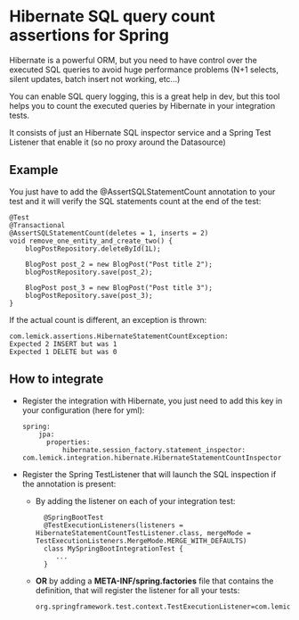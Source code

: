 # Hibernate SQL query count assertions for Spring

Hibernate is a powerful ORM, but you need to have control over the executed SQL queries to avoid huge performance problems (N+1 selects, silent updates, batch insert not working, etc...)

You can enable SQL query logging, this is a great help in dev, but this tool helps you to count the executed queries by Hibernate in your integration tests.

It consists of just an Hibernate SQL inspector service and a Spring Test Listener that enable it (so no proxy around the Datasource)

## Example

You just have to add the @AssertSQLStatementCount annotation to your test and it will verify the SQL statements count at the end of the test:

    @Test
    @Transactional
    @AssertSQLStatementCount(deletes = 1, inserts = 2)
    void remove_one_entity_and_create_two() {
        blogPostRepository.deleteById(1L);
        
        BlogPost post_2 = new BlogPost("Post title 2");
        blogPostRepository.save(post_2);

        BlogPost post_3 = new BlogPost("Post title 3");
        blogPostRepository.save(post_3);
    }

If the actual count is different, an exception is thrown:

    com.lemick.assertions.HibernateStatementCountException: 
    Expected 2 INSERT but was 1
    Expected 1 DELETE but was 0
    
## How to integrate
- Register the integration with Hibernate, you just need to add this key in your configuration (here for yml):

	  spring:
		  jpa:
		  	properties:
				hibernate.session_factory.statement_inspector: com.lemick.integration.hibernate.HibernateStatementCountInspector

- Register the Spring TestListener that will launch the SQL inspection if the annotation is present:

    * By adding the listener on each of your integration test: 

    	    @SpringBootTest
    	    @TestExecutionListeners(listeners = HibernateStatementCountTestListener.class, mergeMode = TestExecutionListeners.MergeMode.MERGE_WITH_DEFAULTS)
    	    class MySpringBootIntegrationTest {
    	       ...
    	    }
	
    * **OR** by adding a **META-INF/spring.factories** file that contains the definition, that will register the listener for all your tests:

	      org.springframework.test.context.TestExecutionListener=com.lemick.integration.spring.HibernateStatementCountTestListener

